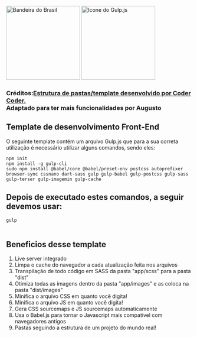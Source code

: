 <a href="#brasil"><img src="https://upload.wikimedia.org/wikipedia/en/0/05/Flag_of_Brazil.svg" alt="Bandeira do Brasil" width="200px" height="200px"></a>
<a href="https://gulpjs.com/" target="_blank"><img src="https://gulpjs.com/img/gulp-white-logo.svg" alt="Icone do Gulp.js" width="200px" height="200px"></a>
<br>
<h3>Créditos:<a href="https://www.youtube.com/channel/UCzNf0liwUzMN6_pixbQlMhQ">Estrutura de pastas/template desenvolvido por Coder Coder.</a><br>Adaptado para ter mais funcionalidades por Augusto</h3>
<section id="#brasil">
    <h1>Template de desenvolvimento Front-End</h1>
    <p>O seguinte template contém um arquivo Gulp.js que para a sua correta utilização é necessário utilizar alguns comandos, sendo eles:</p>
    <code>npm init</code>
    <br>
    <code>npm install -g gulp-cli</code>
    <br>
    <code>sudo npm install @babel/core @babel/preset-env postcss autoprefixer browser-sync cssnano dart-sass gulp gulp-babel gulp-postcss gulp-sass gulp-terser gulp-imagemin gulp-cache</code>
    <br>
    <h2>Depois de executado estes comandos, a seguir devemos usar: </h2>
    <code>gulp</code>
    <br><br>
    <h2>Beneficios desse template</h2>
    <ol>
      <li>Live server integrado</li>
      <li>Limpa o cache do navegador a cada atualização feita nos arquivos</li>
      <li>Transpilação de todo código em SASS da pasta "app/scss" para a pasta "dist"</li>
      <li>Otimiza todas as imagens dentro da pasta "app/images" e as coloca na pasta "dist/images"</li>
      <li>Minifica o arquivo CSS em quanto você digita!</li>
      <li>Minifica o arquivo JS em quanto você digita!</li>
      <li>Gera CSS sourcemaps e JS sourcemaps automaticamente</li>
      <li>Usa o Babel.js para tornar o Javascript mais compatível com navegadores antigos</li>
      <li>Pastas seguindo a estrutura de um projeto do mundo real!</li>
    </ol>
</section>